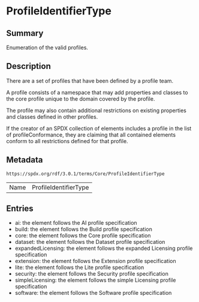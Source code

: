 <!-- Automatically generated by spec-parser v2.5.0 on 2024-08-10T18:46:28.607668+00:00 -->
<!-- SPDX-License-Identifier: Community-Spec-1.0 -->

# ProfileIdentifierType

## Summary

Enumeration of the valid profiles.


## Description

There are a set of profiles that have been defined by a profile team.

A profile consists of a namespace that may add properties and classes to the
core profile unique to the domain covered by the profile.

The profile may also contain additional restrictions on existing properties and
classes defined in other profiles.

If the creator of an SPDX collection of elements includes a profile in the list
of profileConformance, they are claiming that all contained elements conform
to all restrictions defined for that profile.


## Metadata

`https://spdx.org/rdf/3.0.1/terms/Core/ProfileIdentifierType`


| | |
|---|---|
| Name | ProfileIdentifierType |




## Entries

- ai: the element follows the AI profile specification
- build: the element follows the Build profile specification
- core: the element follows the Core profile specification
- dataset: the element follows the Dataset profile specification
- expandedLicensing: the element follows the expanded Licensing profile specification
- extension: the element follows the Extension profile specification
- lite: the element follows the Lite profile specification
- security: the element follows the Security profile specification
- simpleLicensing: the element follows the simple Licensing profile specification
- software: the element follows the Software profile specification

